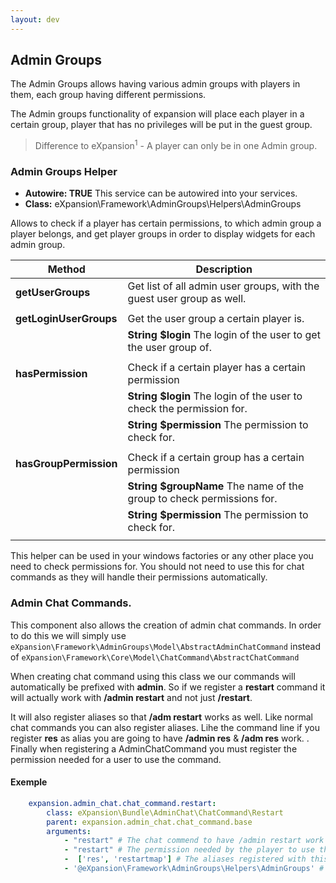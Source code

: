 ```yaml
---
layout: dev
---
```


## Admin Groups

The Admin Groups allows having various admin groups with players in them, each group having different permissions. 

The Admin groups functionality of expansion will place each player in a certain group, 
player that has no privileges will be put in the guest group. 

> Difference to eXpansion<sup>1</sup> -  A player can only be in one Admin group.

### Admin Groups Helper

* **Autowire: TRUE** This service can be autowired into your services. 
* **Class:** eXpansion\Framework\AdminGroups\Helpers\AdminGroups

Allows to check if a player has certain permissions, to which admin group a player belongs, 
and get player groups in order to display widgets for each admin group.


| Method                     | Description |
| -------------------------- | ----------- |
| **getUserGroups**          | Get list of all admin user groups, with the guest user group as well.  |
||
| **getLoginUserGroups**     | Get the user group a certain player is.  |
|                            | **String $login** The login of the user to get the user group of.|
||
| **hasPermission**          | Check if a certain player has a certain permission  |
|                            | **String $login** The login of the user to check the permission for.|
|                            | **String $permission** The permission to check for.|ser group of.|
||
| **hasGroupPermission**     | Check if a certain group has a certain permission  |
|                            | **String $groupName** The name of the group to check permissions for.|
|                            | **String $permission** The permission to check for.|
||

This helper can be used in your windows factories or any other place you need to check permissions for. 
You should not need to use this for chat commands as they will handle their permissions automatically.

### Admin Chat Commands. 

This component also allows the creation of admin chat commands. In order to do this we will simply use 
`eXpansion\Framework\AdminGroups\Model\AbstractAdminChatCommand` instead of `eXpansion\Framework\Core\Model\ChatCommand\AbstractChatCommand`

When creating chat command using this class we our commands will automatically be prefixed with **admin**.
So if we register a **restart** command it will actually work with **/admin restart** and not just **/restart**.

It will also register aliases so that **/adm restart** works as well. Like normal chat commands you can also register 
aliases. Lihe the command line if you register **res** as alias you are going to have **/admin res** & **/adm res** work.
. 
Finally when registering a AdminChatCommand you must register the permission needed for a user to use the command. 

#### Exemple 
```yaml
    expansion.admin_chat.chat_command.restart:
        class: eXpansion\Bundle\AdminChat\ChatCommand\Restart
        parent: expansion.admin_chat.chat_command.base
        arguments:
            - "restart" # The chat commend to have /admin restart work
            - "restart" # The permission needed by the player to use the chat command. 
            -  ['res', 'restartmap'] # The aliases registered with this chat command.
            - '@eXpansion\Framework\AdminGroups\Helpers\AdminGroups' # The admin chat commands requires the admin groups helper, this can be autowired !!
```
